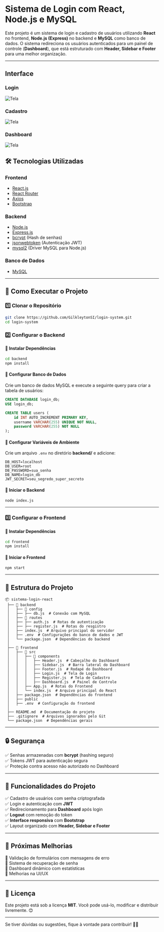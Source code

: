 # Sistema de Login com React, Node.js e MySQL

Este projeto é um sistema de login e cadastro de usuários utilizando **React** no frontend, **Node.js (Express)** no backend e **MySQL** como banco de dados. O sistema redireciona os usuários autenticados para um painel de controle (**Dashboard**), que está estruturado com **Header, Sidebar e Footer** para uma melhor organização.

---

## Interface
### Login
![Tela](https://github.com/GilkleytonSI/Personal-portfolio/blob/main/images/projetos/loginReact.JPG)

### Cadastro
![Tela](https://github.com/GilkleytonSI/Personal-portfolio/blob/main/images/projetos/cadReact.JPG)

### Dashboard
![Tela](https://github.com/GilkleytonSI/Personal-portfolio/blob/main/images/projetos/dashReact.JPG)

## 🛠 Tecnologias Utilizadas

### **Frontend**
- [React.js](https://react.dev/)
- [React Router](https://reactrouter.com/)
- [Axios](https://axios-http.com/)
- [Bootstrap](https://getbootstrap.com/)

### **Backend**
- [Node.js](https://nodejs.org/)
- [Express.js](https://expressjs.com/)
- [bcrypt](https://www.npmjs.com/package/bcrypt) (Hash de senhas)
- [jsonwebtoken](https://www.npmjs.com/package/jsonwebtoken) (Autenticação JWT)
- [mysql2](https://www.npmjs.com/package/mysql2) (Driver MySQL para Node.js)

### **Banco de Dados**
- [MySQL](https://www.mysql.com/)

---

## 🚀 Como Executar o Projeto

### **1️⃣ Clonar o Repositório**
```bash
git clone https://github.com/GilkleytonSI/login-system.git
cd login-system
```

### **2️⃣ Configurar o Backend**

#### **📌 Instalar Dependências**
```bash
cd backend
npm install
```

#### **📌 Configurar Banco de Dados**
Crie um banco de dados MySQL e execute a seguinte query para criar a tabela de usuários:
```sql
CREATE DATABASE login_db;
USE login_db;

CREATE TABLE users (
    id INT AUTO_INCREMENT PRIMARY KEY,
    username VARCHAR(255) UNIQUE NOT NULL,
    password VARCHAR(255) NOT NULL
);
```

#### **📌 Configurar Variáveis de Ambiente**
Crie um arquivo `.env` no diretório **backend/** e adicione:
```env
DB_HOST=localhost
DB_USER=root
DB_PASSWORD=sua_senha
DB_NAME=login_db
JWT_SECRET=seu_segredo_super_secreto
```

#### **📌 Iniciar o Backend**
```bash
node index.js
```

---

### **3️⃣ Configurar o Frontend**

#### **📌 Instalar Dependências**
```bash
cd frontend
npm install
```

#### **📌 Iniciar o Frontend**
```bash
npm start
```

---

## 📌 Estrutura do Projeto

```
📦 sistema-login-react
 ├── 📂 backend
 │   ├── 📂 config
 │   ├── ├── db.js  # Conexão com MySQL
 │   ├── 📂 routes
 │   ├── ├── auth.js  # Rotas de autenticação 
 │   ├── ├── register.js  # Rotas do resgistro   
 │   ├── index.js  # Arquivo principal do servidor
 │   ├── .env  # Configurações do banco de dados e JWT
 │   └── package.json  # Dependências do backend
 │   
 ├── 📂 frontend
 │   ├── 📂 src
 │   │   ├── 📂 components
 │   │   │   ├── Header.js  # Cabeçalho do Dashboard
 │   │   │   ├── Sidebar.js  # Barra lateral do Dashboard
 │   │   │   ├── Footer.js  # Rodapé do Dashboard
 │   │   │   ├── Login.js  # Tela de Login
 │   │   │   ├── Register.js  # Tela de Cadastro
 │   │   │   ├── Dashboard.js  # Painel de Controle
 │   │   ├── App.js  # Rotas do Frontend
 │   │   └── index.js  # Arquivo principal do React
 │   ├── package.json  # Dependências do frontend
 │   ├── public
 │   ├── .env  # Configuração do frontend
 │
 ├── README.md  # Documentação do projeto
 ├── .gitignore  # Arquivos ignorados pelo Git
 └── package.json  # Dependências gerais
```

---

## 🔒 **Segurança**
✅ Senhas armazenadas com **bcrypt** (hashing seguro)  
✅ Tokens JWT para autenticação segura  
✅ Proteção contra acesso não autorizado no Dashboard

---

## 📌 **Funcionalidades do Projeto**
✅ Cadastro de usuários com senha criptografada  
✅ Login e autenticação com **JWT**  
✅ Redirecionamento para **Dashboard** após login  
✅ **Logout** com remoção do token  
✅ **Interface responsiva** com **Bootstrap**  
✅ Layout organizado com **Header, Sidebar e Footer**

---

## 🎯 **Próximas Melhorias**
🔹 Validação de formulários com mensagens de erro  
🔹 Sistema de recuperação de senha  
🔹 Dashboard dinâmico com estatísticas  
🔹 Melhorias na UI/UX

---

## 📜 **Licença**
Este projeto está sob a licença **MIT**. Você pode usá-lo, modificar e distribuir livremente. 😊

---

Se tiver dúvidas ou sugestões, fique à vontade para contribuir! 🚀😃

